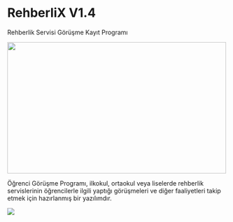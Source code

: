 # RehberliX V1.4

Rehberlik Servisi Görüşme Kayıt Programı

 <img src="https://image.ibb.co/geAp9K/gorusme_kayit.jpg" height="300" width="500"> 

Öğrenci Görüşme Programı, ilkokul, ortaokul veya liselerde rehberlik servislerinin öğrencilerle ilgili yaptığı görüşmeleri ve diğer faaliyetleri takip etmek için hazırlanmış bir yazılımdır. 

 <a href="https://github.com/egitsoft/rehberlix/releases/download/V1.4/RehberliX_Setup.zip"><img src="https://image.ibb.co/mLqsEK/indir.png"></a>
